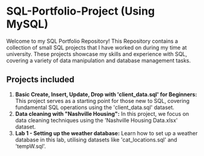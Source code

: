 # SQL-Portfolio-Project (Using MySQL)
Welcome to my SQL Portfolio Repository!
This Repository contains a collection of small SQL projects that I have worked on during my time at university. 
These projects showcase my skills and experience with SQL, covering a variety of data manipulation and database management tasks.


## Projects included
1. **Basic Create, Insert, Update, Drop with 'client_data.sql' for Beginners:** This project serves as a starting point for those new to SQL, covering fundamental SQL operations using the 'client_data.sql' dataset.
2. **Data cleaning with "Nashville Housing":** In this project, we focus on data cleaning techniques using the 'Nashville Housing Data.xlsx' dataset.
3. **Lab 1 - Setting up the weather database:** Learn how to set up a weather database in this lab, utilising datasets like 'cat_locations.sql' and 'tempW.sql'.

